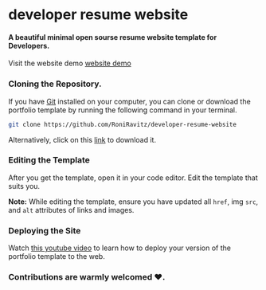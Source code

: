 # developer resume website

#### A beautiful minimal open sourse resume website template for Developers.

Visit the website demo [website demo](https://roni-ravitz.netlify.app/resume/)

### Cloning the Repository.

If you have [Git](https://git-scm.com/) installed on your computer, you can clone or download the portfolio template by running the following command in your terminal.

```bash
git clone https://github.com/RoniRavitz/developer-resume-website
```

Alternatively, click on this [link](https://github.com/RoniRavitz/developer-resume-website/archive/refs/heads/main.zip) to download it.

### Editing the Template

After you get the template, open it in your code editor.
Edit the template that suits you.

**Note:** While editing the template, ensure you have updated all `href`, img `src`, and `alt` attributes of links and images.

### Deploying the Site

Watch [this youtube video](https://www.youtube.com/watch?v=i9qCmQ2EeUA) to learn how to deploy your version of the portfolio template to the web.

### Contributions are warmly welcomed ❤️.
